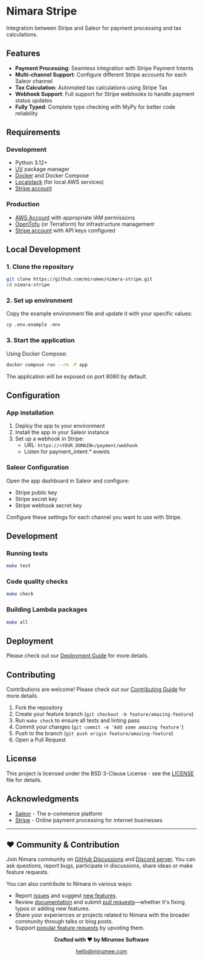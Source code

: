 # Nimara Stripe

Integration between Stripe and Saleor for payment processing and tax calculations.

## Features

- **Payment Processing**: Seamless integration with Stripe Payment Intents
- **Multi-channel Support**: Configure different Stripe accounts for each Saleor channel
- **Tax Calculation**: Automated tax calculations using Stripe Tax
- **Webhook Support**: Full support for Stripe webhooks to handle payment status updates
- **Fully Typed**: Complete type checking with MyPy for better code reliability

## Requirements

### Development
- Python 3.12+
- [UV](https://docs.astral.sh/uv/getting-started/installation/) package manager
- [Docker](https://www.docker.com/) and Docker Compose
- [Localstack](https://docs.localstack.cloud/overview/) (for local AWS services)
- [Stripe account](https://dashboard.stripe.com/)

### Production
- [AWS Account](https://aws.amazon.com/) with appropriate IAM permissions
- [OpenTofu](https://opentofu.org/docs/intro/install/) (or Terraform) for infrastructure management
- [Stripe account](https://dashboard.stripe.com/) with API keys configured

## Local Development

### 1. Clone the repository

```bash
git clone https://github.com/mirumee/nimara-stripe.git
cd nimara-stripe
```

### 2. Set up environment

Copy the example environment file and update it with your specific values:

```bash
cp .env.example .env
```

### 3. Start the application

Using Docker Compose:

```bash
docker compose run --rm -P app
```

The application will be exposed on port 8080 by default.

## Configuration

### App installation

1. Deploy the app to your environment
2. Install the app in your Saleor instance
3. Set up a webhook in Stripe:
   - URL: `https://<YOUR_DOMAIN>/payment/webhook`
   - Listen for payment_intent.* events

### Saleor Configuration

Open the app dashboard in Saleor and configure:
- Stripe public key
- Stripe secret key
- Stripe webhook secret key

Configure these settings for each channel you want to use with Stripe.

## Development

### Running tests

```bash
make test
```

### Code quality checks

```bash
make check
```

### Building Lambda packages

```bash
make all
```

## Deployment

Please check out our [Deployment Guide](docs/DEPLOYMENT.md) for more details.

## Contributing

Contributions are welcome! Please check out our [Contributing Guide](CONTRIBUTING.md) for more details.

1. Fork the repository
2. Create your feature branch (`git checkout -b feature/amazing-feature`)
3. Run `make check` to ensure all tests and linting pass
4. Commit your changes (`git commit -m 'Add some amazing feature'`)
5. Push to the branch (`git push origin feature/amazing-feature`)
6. Open a Pull Request

## License

This project is licensed under the BSD 3-Clause License - see the [LICENSE](LICENSE) file for details.

## Acknowledgments

- [Saleor](https://saleor.io/) - The e-commerce platform
- [Stripe](https://stripe.com/) - Online payment processing for internet businesses

---

## ❤️ Community & Contribution

Join Nimara community on [GitHub Discussions](https://github.com/mirumee/nimara-stripe/discussions) and [Discord server](https://discord.gg/w4V3PZxGDj). You can ask questions, report bugs, participate in discussions, share ideas or make feature requests.

You can also contribute to Nimara in various ways:

- Report [issues](https://github.com/mirumee/nimara-stripe/issues/new?assignees=srinivaspendem%2Cpushya22&labels=%F0%9F%90%9Bbug&projects=&template=--bug-report.yaml&title=%5Bbug%5D%3A+) and suggest [new features](https://github.com/mirumee/nimara-stripe/issues/new?assignees=srinivaspendem%2Cpushya22&labels=%E2%9C%A8feature&projects=&template=--feature-request.yaml&title=%5Bfeature%5D%3A+).
- Review [documentation](https://nimara-docs.vercel.app/) and submit [pull requests](https://github.com/mirumee/nimara-stripe/pulls)—whether it's fixing typos or adding new features.
- Share your experiences or projects related to Nimara with the broader community through talks or blog posts.
- Support [popular feature requests](https://github.com/mirumee/nimara-stripe/issues?q=sort%3Aupdated-desc+is%3Aissue+is%3Aopen) by upvoting them.

<div align="center"> <strong>Crafted with ❤️ by Mirumee Software</strong>

[hello@mirumee.com](mailto:hello@mirumee.com)

</div>
